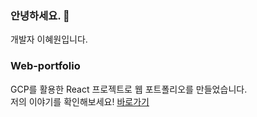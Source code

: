 ### 안녕하세요. 👋
개발자 이혜원입니다.

### Web-portfolio
GCP를 활용한 React 프로젝트로 웹 포트폴리오를 만들었습니다.  
저의 이야기를 확인해보세요!
[바로가기](https://hyewon-portfolio-2023.firebaseapp.com/)

<!--
**dev-hyewon/dev-hyewon** is a ✨ _special_ ✨ repository because its `README.md` (this file) appears on your GitHub profile.

Here are some ideas to get you started:

- 🔭 I’m currently working on ...
- 🌱 I’m currently learning ...
- 👯 I’m looking to collaborate on ...
- 🤔 I’m looking for help with ...
- 💬 Ask me about ...
- 📫 How to reach me: ...
- 😄 Pronouns: ...
- ⚡ Fun fact: ...
-->
